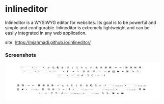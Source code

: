 # inlineditor
Inlineditor is a WYSIWYG editor for websites. Its goal is to be powerful and simple and configurable. Inlineditor is extremely lightweight and can be easily integrated in any web application.

site: https://mjahmadi.github.io/inlineditor/


### Screenshots
<p align="center">
  <img src="https://github.com/mjahmadi/inlineditor/blob/master/docs/screenshot.png" />
</p>
